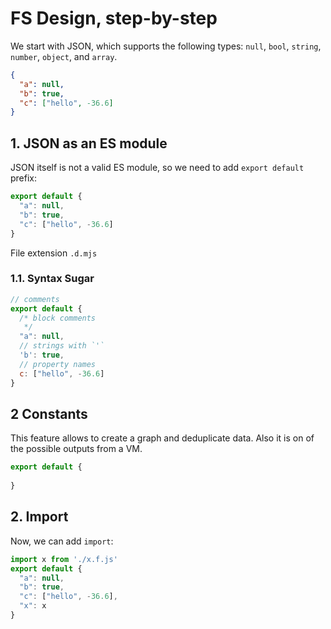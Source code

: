 # FS Design, step-by-step

We start with JSON, which supports the following types: `null`, `bool`, `string`, `number`, `object`, and `array`.

```json
{
  "a": null,
  "b": true,
  "c": ["hello", -36.6]
}
```

## 1. JSON as an ES module 

JSON itself is not a valid ES module, so we need to add `export default` prefix:

```js
export default {
  "a": null,
  "b": true,
  "c": ["hello", -36.6]
}
```

File extension `.d.mjs`

### 1.1. Syntax Sugar

```js
// comments
export default {
  /* block comments
   */
  "a": null,
  // strings with `'`
  'b': true,
  // property names
  c: ["hello", -36.6]
}
```

## 2 Constants

This feature allows to create a graph and deduplicate data. Also it is on of the possible outputs from a VM.

```js
export default {
  
}
```

## 2. Import

Now, we can add `import`:

```js
import x from './x.f.js'
export default {
  "a": null,
  "b": true,
  "c": ["hello", -36.6],
  "x": x
}
```
